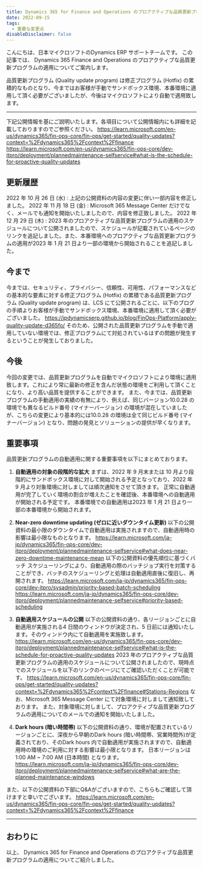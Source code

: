 ```yaml
---
title: Dynamics 365 for Finance and Operations のプロアクティブな品質更新プログラムの適用について
date: 2022-09-15
tags:
  - 重要な変更点
disableDisclaimer: false
---
```


こんにちは、日本マイクロソフトのDynamics ERP サポートチームです。
この記事では、 Dynamics 365 Finance and Operations のプロアクティブな品質更新プログラムの適用についてご案内します。

品質更新プログラム (Quality update program) は修正プログラム (Hotfix) の累積的なものとなり、今まではお客様が手動でサンドボックス環境、本番環境に適用して頂く必要がございましたが、今後はマイクロソフトにより自動で適用致します。


<!-- more -->
---

下記公開情報を基にご説明いたします。各項目について公開情報内にも詳細を記載しておりますのでご参照ください。
https://learn.microsoft.com/en-us/dynamics365/fin-ops-core/fin-ops/get-started/quality-updates?context=%2Fdynamics365%2Fcontext%2Ffinance
https://learn.microsoft.com/en-us/dynamics365/fin-ops-core/dev-itpro/deployment/plannedmaintenance-selfservice#what-is-the-schedule-for-proactive-quality-updates

## 更新履歴
2022 年 10 月 26 日 (水) : 上記の公開資料の内容の変更に伴い一部内容を修正しました。
2022 年 11 月 18 日 (金) : Microsoft 365 Message Center だけでなく、メールでも通知を開始いたしましたので、内容を修正致しました。
2022 年 12 月 29 日 (木) : 2023 年のプロアクティブな品質更新プログラムの適用のスケジュールについて公開されましたので、スケジュールが記載されているページのリンクを追記しました。また、本番環境へのプロアクティブな品質更新プログラムの適用が2023 年 1 月 21 日より一部の環境から開始されることを追記しました。


## 今まで
今までは、セキュリティ、プライバシー、信頼性、可用性、パフォーマンスなどの基本的な要素に対する修正プログラム (Hotfix) の累積である品質更新プログラム (Quality update program) は、LCS にて公開されるごとに、以下のブログの手順よりお客様が手動でサンドボックス環境、本番環境に適用して頂く必要がございました。
https://jpdynamicserp.github.io/blog/FinOps-Platform/apply-quality-update-d365fo/
そのため、公開された品質更新プログラムを手動で適用していない環境では、修正プログラムにて対処されているはずの問題が発生するということが発生しておりました。

## 今後
今回の変更では、品質更新プログラムを自動でマイクロソフトにより環境に適用致します。これにより常に最新の修正を含んだ状態の環境をご利用して頂くことになり、より高い品質を提供することができます。
また、今までは、品質更新プログラムの手動適用の実績の有無により、例えば、同じバージョン10.0.28 の環境でも異なるビルド番号 (マイナーバージョン) の環境が混在していましたが、こちらの変更により基本的には10.0.28 の環境は全て同じビルド番号 (マイナーバージョン) となり、問題の発見とソリューションの提供が早くなります。


## 重要事項
品質更新プログラムの自動適用に関する重要事項を以下にまとめております。
1. **自動適用の対象の段階的な拡大**
まずは、2022 年 9 月末または 10 月より段階的にサンドボックス環境に対して開始される予定となっており、2022 年 9 月より対象環境に対しましては順次通知をさせて頂きます。
正常に自動適用が完了していく環境の割合が増えたことを確認後、本番環境への自動適用が開始される予定です。
本番環境での自動適用は2023 年 1 月 21 日より一部の本番環境から開始されます。

2. **Near-zero downtime updating (ゼロに近いダウンタイム更新)**
以下の公開資料の最小限のダウンタイムで自動適用は実施されますので、自動適用時の影響は最小限なものとなります。
https://learn.microsoft.com/ja-jp/dynamics365/fin-ops-core/dev-itpro/deployment/plannedmaintenance-selfservice#what-does-near-zero-downtime-maintenance-mean
以下の公開資料の優先順位に基づくバッチ スケジューリングにより、自動適用の際のバッチジョブ実行を対策することができ、バッチのスケジューリングと処理は自動適用直後に復旧し、再開されます。 
https://learn.microsoft.com/ja-jp/dynamics365/fin-ops-core/dev-itpro/sysadmin/priority-based-batch-scheduling
https://learn.microsoft.com/ja-jp/dynamics365/fin-ops-core/dev-itpro/deployment/plannedmaintenance-selfservice#priority-based-scheduling

2. **自動適用スケジュールの公開**
以下の公開資料の通り、各リージョンごとに自動適用が実施される4 日間のウィンドウが決定され、5 日前には通知いたします。そのウィンドウ内にて自動適用を実施致します。
https://learn.microsoft.com/en-us/dynamics365/fin-ops-core/dev-itpro/deployment/plannedmaintenance-selfservice#what-is-the-schedule-for-proactive-quality-updates
2023 年のプロアクティブな品質更新プログラムの適用のスケジュールについて公開されましたので、現時点でのスケジュールを以下のリンクのページにてご確認いただくことが可能です。
https://learn.microsoft.com/en-us/dynamics365/fin-ops-core/fin-ops/get-started/quality-updates?context=%2Fdynamics365%2Fcontext%2Ffinance#Stations-Regions
なお、Microsoft 365 Message Center にて対象環境に対しまして通知致しております。
また、対象環境に対しまして、プロアクティブな品質更新プログラムの適用についてのメールでの通知を開始いたしました。


4. **Dark hours (暗い時間帯)**
以下の公開資料の通り、環境が配置されているリージョンごとに、深夜から早朝のDark hours (暗い時間帯、営業時間外)が定義されており、そのDark hours 内で自動適用が実施されますので、自動適用時の環境のご利用に対する影響は最小限となります。
日本リージョンは 1:00 AM ~ 7:00 AM (日本時間) となります。
https://learn.microsoft.com/ja-jp/dynamics365/fin-ops-core/dev-itpro/deployment/plannedmaintenance-selfservice#what-are-the-planned-maintenance-windows


また、以下の公開資料の下部にQ&Aがございますので、こちらもご確認して頂けますと幸いでございます。
https://learn.microsoft.com/en-us/dynamics365/fin-ops-core/fin-ops/get-started/quality-updates?context=%2Fdynamics365%2Fcontext%2Ffinance

---
## おわりに  

以上、 Dynamics 365 for Finance and Operations のプロアクティブな品質更新プログラムの適用についてご紹介しました。
